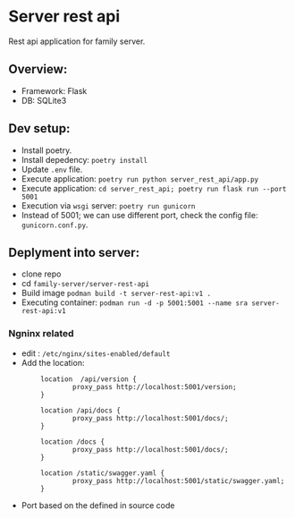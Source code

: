 # Server rest api
Rest api application for family server.

## Overview:
* Framework: Flask
* DB: SQLite3 

## Dev setup:
* Install poetry.
* Install depedency: `poetry install`
* Update `.env` file.
* Execute application: `poetry run python server_rest_api/app.py`
* Execute application: `cd server_rest_api; poetry run flask run --port 5001`
* Execution via `wsgi` server: `poetry run gunicorn`
* Instead of 5001; we can use different port, check the config file: `gunicorn.conf.py`.


## Deplyment into server:
* clone repo
* cd `family-server/server-rest-api`
* Build image `podman build -t server-rest-api:v1 .`
* Executing container: `podman run -d -p 5001:5001 --name sra server-rest-api:v1`

### Ngninx related
* edit : `/etc/nginx/sites-enabled/default`
* Add the location:
```
        location  /api/version {
                proxy_pass http://localhost:5001/version;
        }

        location /api/docs {
                proxy_pass http://localhost:5001/docs/;
        }

        location /docs {
                proxy_pass http://localhost:5001/docs/;
        }

        location /static/swagger.yaml {
                proxy_pass http://localhost:5001/static/swagger.yaml;
        }

```
* Port based on the defined in source code
